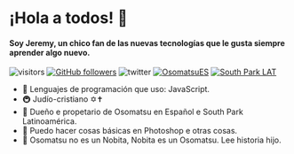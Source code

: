 # ¡Hola a todos! 👋
#### Soy Jeremy, un chico fan de las nuevas tecnologías que le gusta siempre aprender algo nuevo.
![visitors](https://visitor-badge.laobi.icu/badge?page_id=JeremyMatsu)
[![GitHub followers](https://img.shields.io/github/followers/JeremyMatsu.svg?style=social&label=Follow&maxAge=2592000)](https://github.com/JeremyMatsu?tab=followers)
![twitter](https://img.shields.io/twitter/follow/jeremy__owo?style=social)
[![OsomatsuES](https://img.shields.io/discord/791588890045448193.svg?label=&logo=discord&logoColor=ffffff&color=7389D8&labelColor=6A7EC2)](https://discord.gg/9aFGMVE8a6)
[![South Park LAT](https://img.shields.io/discord/820898457229328404.svg?label=&logo=discord&logoColor=ffffff&color=7389D8&labelColor=6A7EC2)](https://discord.gg/KBkeu3ZSYF)




- 🍔 Lenguajes de programación que uso: JavaScript.
- 🚇 Judío-cristiano ✡✝
- 👑 Dueño e propetario de Osomatsu en Español e South Park Latinoamérica.
- 🥝 Puedo hacer cosas básicas en Photoshop e otras cosas.
- 🥩 Osomatsu no es un Nobita, Nobita es un Osomatsu. Lee historia hijo.
